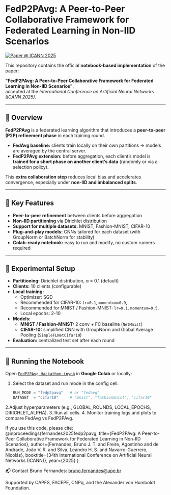 # FedP2PAvg: A Peer-to-Peer Collaborative Framework for Federated Learning in Non-IID Scenarios

[![Paper @ ICANN 2025](https://img.shields.io/badge/ICANN%202025-Accepted-blue)]([https://link_to_paper_if_available](https://link.springer.com/chapter/10.1007/978-3-032-04558-4_31))

This repository contains the official **notebook-based implementation** of the paper:

**"FedP2PAvg: A Peer-to-Peer Collaborative Framework for Federated Learning in Non-IID Scenarios"**,  
accepted at the *International Conference on Artificial Neural Networks (ICANN 2025)*.

---

## 📌 Overview

**FedP2PAvg** is a federated learning algorithm that introduces a **peer-to-peer (P2P) refinement phase** in each training round.  
- **FedAvg baseline:** clients train locally on their own partitions → models are averaged by the central server.  
- **FedP2PAvg extension:** before aggregation, each client’s model is **trained for a short phase on another client’s data** (randomly or via a selection policy).  

This **extra collaboration step** reduces local bias and accelerates convergence, especially under **non-IID and imbalanced splits**.

---

## 🧠 Key Features

- **Peer-to-peer refinement** between clients before aggregation  
- **Non-IID partitioning** via Dirichlet distribution  
- **Support for multiple datasets:** MNIST, Fashion-MNIST, CIFAR-10  
- **Plug-and-play models:** CNNs tailored for each dataset (with GroupNorm or BatchNorm for stability)  
- **Colab-ready notebook:** easy to run and modify, no custom runners required  

---

## 🧪 Experimental Setup

- **Partitioning:** Dirichlet distribution, α = 0.1 (default)  
- **Clients:** 10 clients (configurable)  
- **Local training:**  
  - Optimizer: SGD  
  - Recommended for CIFAR-10: `lr=0.1`, `momentum=0.9`,
  - Recommended for MNIST / Fashion-MNIST: `lr=0.1`, `momentum=0.5`,
  - Local epochs: 2-10
- **Models:**  
  - **MNIST / Fashion-MNIST:** 2 conv + FC baseline (`NetMnist`)  
  - **CIFAR-10:** simplified CNN with GroupNorm and Global Average Pooling (`SimpleFLNetCifar10`)  
- **Evaluation:** centralized test set after each round  

---

## 🚀 Running the Notebook

Open [`FedP2PAvg_Hackathon.ipynb`](./FedP2PAvg.ipynb) in **Google Colab** or locally:

1. Select the dataset and run mode in the config cell:
   ```python
   RUN_MODE = "fedp2pavg"   # or "fedavg"
   DATASET  = "cifar10"     # "mnist", "fashionmnist", "cifar10"
2.Adjust hyperparameters (e.g., GLOBAL_ROUNDS, LOCAL_EPOCHS, DIRICHLET_ALPHA).
3. Run all cells.
4. Monitor training logs and plots to compare FedAvg vs FedP2PAvg.

If you use this code, please cite:
@inproceedings{fernandes2025fedp2pavg,
  title={FedP2PAvg: A Peer-to-Peer Collaborative Framework for Federated Learning in Non-IID Scenarios},
  author={Fernandes, Bruno J. T. and Freire, Agostinho and de Andrade, João V. R. and Silva, Leandro H. S. and Navarro-Guerrero, Nicolás},
  booktitle={34th International Conference on Artificial Neural Networks (ICANN)},
  year={2025}
}

📬 Contact
Bruno Fernandes: bruno.fernandes@upe.br

Supported by CAPES, FACEPE, CNPq, and the Alexander von Humboldt Foundation.

